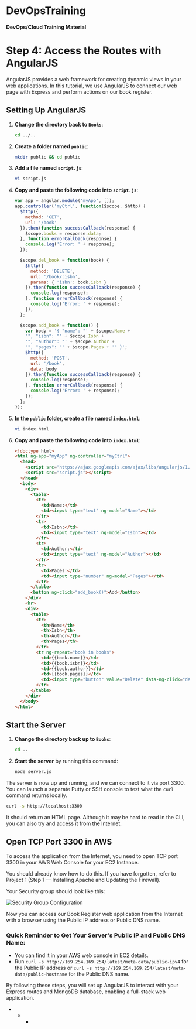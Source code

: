 # DevOpsTraining
**DevOps/Cloud Training Material**

# Step 4: Access the Routes with AngularJS

AngularJS provides a web framework for creating dynamic views in your web applications. In this tutorial, we use AngularJS to connect our web page with Express and perform actions on our book register.

## Setting Up AngularJS

1. **Change the directory back to `Books`**:

    ```sh
    cd ../..
    ```

2. **Create a folder named `public`**:

    ```sh
    mkdir public && cd public
    ```

3. **Add a file named `script.js`**:

    ```sh
    vi script.js
    ```

4. **Copy and paste the following code into `script.js`**:

    ```javascript
    var app = angular.module('myApp', []);
    app.controller('myCtrl', function($scope, $http) {
      $http({
        method: 'GET',
        url: '/book'
      }).then(function successCallback(response) {
        $scope.books = response.data;
      }, function errorCallback(response) {
        console.log('Error: ' + response);
      });

      $scope.del_book = function(book) {
        $http({
          method: 'DELETE',
          url: '/book/:isbn',
          params: { 'isbn': book.isbn }
        }).then(function successCallback(response) {
          console.log(response);
        }, function errorCallback(response) {
          console.log('Error: ' + response);
        });
      };

      $scope.add_book = function() {
        var body = '{ "name": "' + $scope.Name + 
        '", "isbn": "' + $scope.Isbn +
        '", "author": "' + $scope.Author + 
        '", "pages": "' + $scope.Pages + '" }';
        $http({
          method: 'POST',
          url: '/book',
          data: body
        }).then(function successCallback(response) {
          console.log(response);
        }, function errorCallback(response) {
          console.log('Error: ' + response);
        });
      };
    });
    ```

5. **In the `public` folder, create a file named `index.html`**:

    ```sh
    vi index.html
    ```

6. **Copy and paste the following code into `index.html`**:

    ```html
    <!doctype html>
    <html ng-app="myApp" ng-controller="myCtrl">
      <head>
        <script src="https://ajax.googleapis.com/ajax/libs/angularjs/1.6.4/angular.min.js"></script>
        <script src="script.js"></script>
      </head>
      <body>
        <div>
          <table>
            <tr>
              <td>Name:</td>
              <td><input type="text" ng-model="Name"></td>
            </tr>
            <tr>
              <td>Isbn:</td>
              <td><input type="text" ng-model="Isbn"></td>
            </tr>
            <tr>
              <td>Author:</td>
              <td><input type="text" ng-model="Author"></td>
            </tr>
            <tr>
              <td>Pages:</td>
              <td><input type="number" ng-model="Pages"></td>
            </tr>
          </table>
          <button ng-click="add_book()">Add</button>
        </div>
        <hr>
        <div>
          <table>
            <tr>
              <th>Name</th>
              <th>Isbn</th>
              <th>Author</th>
              <th>Pages</th>
            </tr>
            <tr ng-repeat="book in books">
              <td>{{book.name}}</td>
              <td>{{book.isbn}}</td>
              <td>{{book.author}}</td>
              <td>{{book.pages}}</td>
              <td><input type="button" value="Delete" data-ng-click="del_book(book)"></td>
            </tr>
          </table>
        </div>
      </body>
    </html>
    ```

## Start the Server

1. **Change the directory back up to `Books`**:

    ```sh
    cd ..
    ```

2. **Start the server** by running this command:

    ```sh
    node server.js
    ```

The server is now up and running, and we can connect to it via port 3300. You can launch a separate Putty or SSH console to test what the `curl` command returns locally.

```sh
curl -s http://localhost:3300
```

It should return an HTML page. Although it may be hard to read in the CLI, you can also try and access it from the Internet.

## Open TCP Port 3300 in AWS

To access the application from the Internet, you need to open TCP port 3300 in your AWS Web Console for your EC2 Instance.

You should already know how to do this. If you have forgotten, refer to Project 1 (Step 1 — Installing Apache and Updating the Firewall).

Your Security group should look like this:

![Security Group Configuration](path/to/security-group-image.png)

Now you can access our Book Register web application from the Internet with a browser using the Public IP address or Public DNS name.

### Quick Reminder to Get Your Server's Public IP and Public DNS Name:

- You can find it in your AWS web console in EC2 details.
- Run `curl -s http://169.254.169.254/latest/meta-data/public-ipv4` for the Public IP address or `curl -s http://169.254.169.254/latest/meta-data/public-hostname` for the Public DNS name.

By following these steps, you will set up AngularJS to interact with your Express routes and MongoDB database, enabling a full-stack web application.

+ + + 